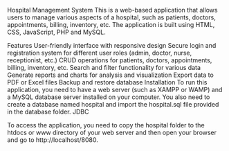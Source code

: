 Hospital Management System
This is a web-based application that allows users to manage various aspects of a hospital, such as patients, doctors, appointments, billing, inventory, etc. The application is built using HTML, CSS, JavaScript, PHP and MySQL.

Features
User-friendly interface with responsive design
Secure login and registration system for different user roles (admin, doctor, nurse, receptionist, etc.)
CRUD operations for patients, doctors, appointments, billing, inventory, etc.
Search and filter functionality for various data
Generate reports and charts for analysis and visualization
Export data to PDF or Excel files
Backup and restore database
Installation
To run this application, you need to have a web server (such as XAMPP or WAMP)
and a MySQL database server installed on your computer. You also need to create a
database named hospital and import the hospital.sql file provided in the database folder.
JDBC


To access the application, you need to copy the hospital folder to the htdocs 
or www directory of your web server and then open your browser and go to http://localhost/8080.
